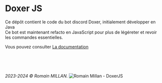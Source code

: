 # Doxer JS

Ce dépôt contient le code du bot discord Doxer, initialement développer en Java<br/>
Ce bot est maintenant refacto en JavaScript pour plus de légéreter et revoir les commandes essentielles.

Vous pouvez consulter [La documentation](./doc/documentation.md)

<br>
<br>
<br>

_2023-2024 © Romain MILLAN._
![Romain Millan - DoxerJS](https://github.com/RomainMILLAN/Doxer-JS/assets/42139000/8059c069-4412-4ffd-a7af-405f848c0b9b)
